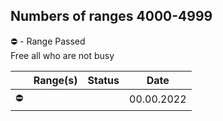 ## Numbers of ranges 4000-4999

:no_entry: - Range Passed</br>
Free all who are not busy

|            | Range(s)    | Status         | Date       |
|------------|:------------|----------------|------------|
| :no_entry: |             |                | 00.00.2022 |
